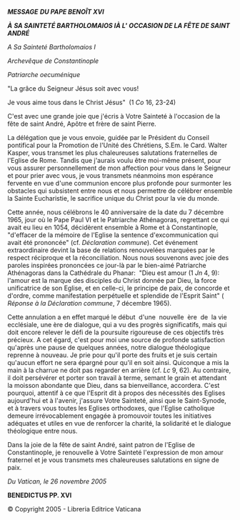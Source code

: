 ***MESSAGE*** ***DU PAPE BENOÎT XVI***

***À*** ***SA SAINTETÉ BARTHOLOMAIOS I******À L'*** ***OCCASION DE LA FÊTE DE SAINT ANDRÉ***

*A Sa Sainteté Bartholomaios I*

*Archevêque de Constantinople*

*Patriarche oecuménique*

"La grâce du Seigneur Jésus soit avec vous!

Je vous aime tous dans le Christ Jésus"  (1 *Co* 16, 23-24)

C'est avec une grande joie que j'écris à Votre Sainteté à l'occasion de la fête de saint André, Apôtre et frère de saint Pierre.

La délégation que je vous envoie, guidée par le Président du Conseil pontifical pour la Promotion de l'Unité des Chrétiens, S.Em. le Card. Walter Kasper, vous transmet les plus chaleureuses salutations fraternelles de l'Eglise de Rome. Tandis que j'aurais voulu être moi-même présent, pour vous assurer personnellement de mon affection pour vous dans le Seigneur et pour prier avec vous, je vous transmets néanmoins mon espérance fervente en vue d'une communion encore plus profonde pour surmonter les obstacles qui subsistent entre nous et nous permettre de célébrer ensemble la Sainte Eucharistie, le sacrifice unique du Christ pour la vie du monde.

Cette année, nous célébrons le 40 anniversaire de la date du 7 décembre 1965, jour où le Pape Paul VI et le Patriarche Athénagoras, regrettant ce qui avait eu lieu en 1054, décidèrent ensemble à Rome et à Constantinople, "d'effacer de la mémoire de l'Eglise la sentence d'excommunication qui avait été prononcée" (cf. *Déclaration commune*). Cet événement extraordinaire devint la base de relations renouvelées marquées par le respect réciproque et la réconciliation. Nous nous souvenons avec joie des paroles inspirées prononcées ce jour-là par le bien-aimé Patriarche Athénagoras dans la Cathédrale du Phanar:  "Dieu est amour (1 *Jn* 4, 9):  l'amour est la marque des disciples du Christ donnée par Dieu, la force unificatrice de son Eglise, et en celle-ci, le principe de paix, de concorde et d'ordre, comme manifestation perpétuelle et splendide de l'Esprit Saint" ( *Réponse à la Déclaration commune*, 7 décembre 1965).

Cette annulation a en effet marqué le début  d'une  nouvelle  ère  de  la vie ecclésiale, une ère de dialogue, qui a vu des progrès significatifs, mais qui doit encore relever le défi de la poursuite rigoureuse de ces objectifs très précieux. A cet égard, c'est pour moi une source de profonde satisfaction qu'après une pause de quelques années, notre dialogue théologique reprenne à nouveau. Je prie pour qu'il porte des fruits et je suis certain qu'aucun effort ne sera épargné pour qu'il en soit ainsi. Quiconque a mis la main à la charrue ne doit pas regarder en arrière (cf. *Lc* 9, 62). Au contraire, il doit persévérer et porter son travail à terme, semant le grain et attendant la moisson abondante que Dieu, dans sa bienveillance, accordera. C'est pourquoi, attentif à ce que l'Esprit dit à propos des nécessités des Eglises aujourd'hui et à l'avenir, j'assure Votre Sainteté, ainsi que le Saint-Synode, et à travers vous toutes les Eglises orthodoxes, que l'Eglise catholique demeure irrévocablement engagée à promouvoir toutes les initiatives adéquates et utiles en vue de renforcer la charité, la solidarité et le dialogue théologique entre nous.

Dans la joie de la fête de saint André, saint patron de l'Eglise de Constantinople, je renouvelle à Votre Sainteté l'expression de mon amour fraternel et je vous transmets mes chaleureuses salutations en signe de paix.

*Du Vatican, le 26 novembre 2005*

**BENEDICTUS PP. XVI**

© Copyright 2005 - Libreria Editrice Vaticana